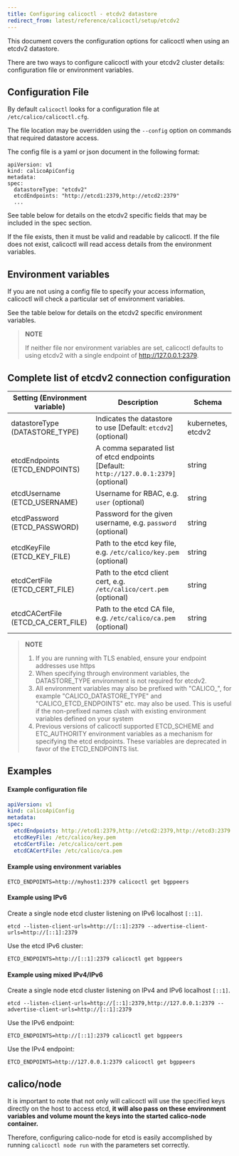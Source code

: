 ```yaml
---
title: Configuring calicoctl - etcdv2 datastore
redirect_from: latest/reference/calicoctl/setup/etcdv2
---
```


This document covers the configuration options for calicoctl when using an etcdv2 datastore.

There are two ways to configure calicoctl with your etcdv2 cluster details:
configuration file or environment variables.


## Configuration File

By default `calicoctl` looks for a configuration file at `/etc/calico/calicoctl.cfg`.

The file location may be overridden using the `--config` option on commands that required
datastore access.

The config file is a yaml or json document in the following format:

```
apiVersion: v1
kind: calicoApiConfig
metadata:
spec:
  datastoreType: "etcdv2"
  etcdEndpoints: "http://etcd1:2379,http://etcd2:2379"
  ...
```

See table below for details on the etcdv2 specific fields that may be included in
the spec section.

If the file exists, then it must be valid and readable by calicoctl.  If the file
does not exist, calicoctl will read access details from the environment variables.

## Environment variables

If you are not using a config file to specify your access information, calicoctl
will check a particular set of environment variables.

See the table below for details on the etcdv2 specific environment variables.

> **NOTE**
>
> If neither file nor environment variables are set, calicoctl defaults to
> using etcdv2 with a single endpoint of http://127.0.0.1:2379.

## Complete list of etcdv2 connection configuration

| Setting (Environment variable)     | Description                                                                            | Schema
| ---------------------------------- | -------------------------------------------------------------------------------------- | ------
| datastoreType (DATASTORE_TYPE)     | Indicates the datastore to use [Default: `etcdv2`] (optional)                          | kubernetes, etcdv2
| etcdEndpoints (ETCD_ENDPOINTS)     | A comma separated list of etcd endpoints [Default: `http://127.0.0.1:2379]` (optional) | string
| etcdUsername (ETCD_USERNAME)       | Username for RBAC, e.g. `user` (optional)                                              | string
| etcdPassword (ETCD_PASSWORD)       | Password for the given username, e.g. `password` (optional)                            | string
| etcdKeyFile (ETCD_KEY_FILE)        | Path to the etcd key file, e.g. `/etc/calico/key.pem` (optional)                       | string
| etcdCertFile (ETCD_CERT_FILE)      | Path to the etcd client cert, e.g. `/etc/calico/cert.pem` (optional)                   | string
| etcdCACertFile (ETCD_CA_CERT_FILE) | Path to the etcd CA file, e.g. `/etc/calico/ca.pem` (optional)                         | string

> **NOTE**
>
> 1. If you are running with TLS enabled, ensure your endpoint addresses use https
> 2. When specifying through environment variables, the DATASTORE_TYPE environment
>    is not required for etcdv2.
> 3. All environment variables may also be prefixed with "CALICO_", for example
>    "CALICO_DATASTORE_TYPE" and "CALICO_ETCD_ENDPOINTS" etc. may also be used.
>    This is useful if the non-prefixed names clash with existing environment
>    variables defined on your system
> 4. Previous versions of calicoctl supported ETCD_SCHEME and ETC_AUTHORITY environment
>    variables as a mechanism for specifying the etcd endpoints.  These variables are
>    deprecated in favor of the ETCD_ENDPOINTS list.

## Examples

#### Example configuration file

```yaml
apiVersion: v1
kind: calicoApiConfig
metadata:
spec:
  etcdEndpoints: http://etcd1:2379,http://etcd2:2379,http://etcd3:2379
  etcdKeyFile: /etc/calico/key.pem
  etcdCertFile: /etc/calico/cert.pem
  etcdCACertFile: /etc/calico/ca.pem
```

#### Example using environment variables

```
ETCD_ENDPOINTS=http://myhost1:2379 calicoctl get bgppeers
```

#### Example using IPv6

Create a single node etcd cluster listening on IPv6 localhost `[::1]`.

```
etcd --listen-client-urls=http://[::1]:2379 --advertise-client-urls=http://[::1]:2379
```

Use the etcd IPv6 cluster:

```
ETCD_ENDPOINTS=http://[::1]:2379 calicoctl get bgppeers
```

#### Example using mixed IPv4/IPv6

Create a single node etcd cluster listening on IPv4 and IPv6 localhost `[::1]`.

```
etcd --listen-client-urls=http://[::1]:2379,http://127.0.0.1:2379 --advertise-client-urls=http://[::1]:2379
```

Use the IPv6 endpoint:

```
ETCD_ENDPOINTS=http://[::1]:2379 calicoctl get bgppeers
```

Use the IPv4 endpoint:

```
ETCD_ENDPOINTS=http://127.0.0.1:2379 calicoctl get bgppeers
```

## calico/node

It is important to note that not only will calicoctl will use the specified keys directly
on the host to access etcd, **it will also pass on these environment variables
and volume mount the keys into the started calico-node container.**

Therefore, configuring calico-node for etcd is easily accomplished by running
`calicoctl node run` with the parameters set correctly.
